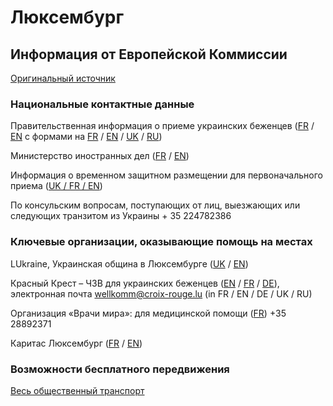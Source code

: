 # Люксембург

## Информация от Европейской Коммиссии

[Оригинальный источник](https://ec.europa.eu/info/strategy/priorities-2019-2024/stronger-europe-world/eu-solidarity-ukraine/eu-assistance-ukraine/information-people-fleeing-war-ukraine_ru)

### Национальные контактные данные

Правительственная информация о приеме украинских беженцев ([FR](https://maee.gouvernement.lu/fr/services-aux-citoyens/accueil-de-personnes-ukraine.html) / [EN](https://maee.gouvernement.lu/en/services-aux-citoyens/accueil-de-personnes-ukraine.html) с формами на [FR](https://maee.gouvernement.lu/dam-assets/services-aux-citoyens/ukraine/Formulaire-donnees-personnelles-FRANCAIS.pdf) / [EN](https://maee.gouvernement.lu/dam-assets/services-aux-citoyens/ukraine/Formulaire-donnees-personnelles-ENGLISH.pdf) / [UK](https://maee.gouvernement.lu/content/dam/gouv_maee/services-aux-citoyens/ukraine/Formulaire-donn%C3%A9es-personnelles-UKRAINIAN.pdf) / [RU](https://maee.gouvernement.lu/content/dam/gouv_maee/services-aux-citoyens/ukraine/Formulaire-donn%C3%A9es-personnelles-RUSSE.pdf))

Министерство иностранных дел ([FR](https://maee.gouvernement.lu/fr/services-aux-citoyens/accueil-de-personnes-ukraine.html) / [EN](https://maee.gouvernement.lu/en/services-aux-citoyens/accueil-de-personnes-ukraine.html))

Информация о временном защитном размещении для первоначального приема ([UK / FR / EN](https://maee.gouvernement.lu/dam-assets/services-aux-citoyens/ukraine/flyer-location-SHUK-UKR-FR-EN.pdf))

По консульским вопросам, поступающих от лиц, выезжающих или следующих транзитом из Украины + 35 224782386

### Ключевые организации, оказывающие помощь на местах

LUkraine, Украинская община в Люксембурге ([UK](https://ukrainians.lu/uk/main/) / [EN](https://ukrainians.lu/))

Красный Крест – ЧЗВ для украинских беженцев ([EN](https://www.croix-rouge.lu/en/conflict-in-ukraine-help-in-luxembourg/#ineedhelp) / [FR](https://www.croix-rouge.lu/fr/conflit-en-ukraine-informations-sur-laccueil-au-luxembourg/#jaibesoindaide) / [DE](https://www.croix-rouge.lu/de/konflikt-in-der-ukraine-helfen-und-hilfe-in-luxemburg/#ichbrauchehilfe)),  электронная почта wellkomm@croix-rouge.lu (in FR / EN / DE / UK / RU)

Организация «Врачи мира»: для медицинской помощи ([FR](https://medecinsdumonde.lu/fr/page/les-beneficiaires-au-luxembourg)) +35 28892371

Каритас Люксембург ([FR](https://www.caritas.lu/caritas-news/tags/ukraine) / [EN](https://www.caritas.lu/en/caritas-news/tags/ukraine))

### Возможности бесплатного передвижения

[Весь общественный транспорт](https://www.mobiliteit.lu/de/fahrscheine/kostenloser-transport/)